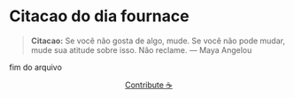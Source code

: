 # Citacao do dia fournace

> **Citacao:** Se você não gosta de algo, mude. Se você não pode mudar, mude sua atitude sobre isso. Não reclame. — Maya Angelou

fim do arquivo

<watermark-footer>
<p align="center">
  <a href="https://github.com/ruisuan/ruisuan/blob/main/contribute.md">Contribute ☕</a>
</p>
</watermark-footer>
